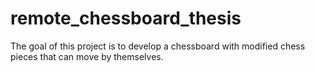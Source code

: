 # remote_chessboard_thesis
The goal of this project is to develop a chessboard with modified chess pieces that can move by themselves.
